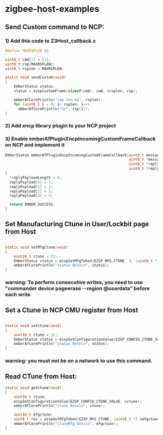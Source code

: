 # zigbee-host-examples

## Send Custom command to NCP:

### 1) Add this code to Z3Host_callback.c

```c
#define MAXRSPLEN 16

uint8_t cmd[1] = {1};
uint8_t rsp[MAXRSPLEN];
uint8_t rsplen = MAXRSPLEN;

static void sendCustom(void)
{
	EmberStatus status;
	status = ezspCustomFrame(sizeof(cmd), cmd, &rsplen, rsp);

	emberAfCorePrintln("rsp len %d", rsplen);
	for (uint8_t i = 0; i< rsplen; i++)
	  emberAfCorePrintln("%x", rsp[i]);
}
```
### 2) Add xncp library plugin to your NCP project
### 3) Enable emberAfPluginXncpIncomingCustomFrameCallback on NCP and implement it
```c
EmberStatus emberAfPluginXncpIncomingCustomFrameCallback(uint8_t messageLength,
                                                         uint8_t *messagePayload,
                                                         uint8_t *replyPayloadLength,
                                                         uint8_t *replyPayload)
{
  *replyPayloadLength = 4;
  replyPayload[0] = 1;
  replyPayload[1] = 2;
  replyPayload[2] = 3;
  replyPayload[3] = 4;

  return EMBER_SUCCESS;
}
```
## Set Manufacturing Ctune in User/Lockbit page from Host
```c

static void setMfgCtune(void)
{
	uint16_t ctune = 32;
	EmberStatus status = ezspSetMfgToken(EZSP_MFG_CTUNE, 2, (uint8_t *) &ctune);
	emberAfCorePrintln("status 0x%x\n", status);
}
```

### warning: To perform consecutive writes, you need to use "commander device pageerase --region @userdata" before each write

## Set a Ctune in NCP CMU register from Host


```c

static void setCtune(void)
{
	uint16_t ctune = 32;
	EmberStatus status = ezspSetConfigurationValue(EZSP_CONFIG_CTUNE_VALUE, ctune);
	emberAfCorePrintln("status 0x%x\n", status);
}
```
### warning: you must not be on a network to use this command. 

## Read CTune from Host:

```c
static void getCtune(void)
{
	uint16_t ctune;
	ezspGetConfigurationValue(EZSP_CONFIG_CTUNE_VALUE, &ctune);
	emberAfCorePrintln("ctune 0x%x\n", ctune);

	uint16_t mfgctune;
	uint8_t res = ezspGetMfgToken(EZSP_MFG_CTUNE, (uint8_t *) &mfgctune);
	emberAfCorePrintln("ctuneMfg 0x%x\n", mfgctune);
}
```
